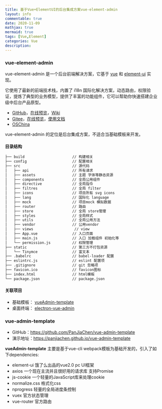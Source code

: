 ```yaml
---
title: 基于Vue+ElementUI的后台集成方案vue-element-admin
layout: info
commentable: true
date: 2020-11-09
mathjax: true
mermaid: true
tags: [Vue,Element]
categories: Vue
description: 
---
```


### vue-element-admin

vue-element-admin 是一个后台前端解决方案，它基于 [vue](https://github.com/vuejs/vue) 和 [element-ui](https://github.com/ElemeFE/element) 实现。

它使用了最新的前端技术栈，内置了 i18n 国际化解决方案，动态路由，权限验证，提炼了典型的业务模型，提供了丰富的功能组件，它可以帮助你快速搭建企业级中后台产品原型。

- [GitHub](https://github.com/PanJiaChen/vue-element-admin)，[在线预览](https://panjiachen.github.io/vue-element-admin/)，[Wiki](https://github.com/PanJiaChen/vue-element-admin/wiki)
- [Gitee](https://gitee.com/panjiachen/vue-element-admin)，[在线预览](https://panjiachen.gitee.io/vue-element-admin/)，[使用文档](https://panjiachen.gitee.io/vue-element-admin-site/zh/guide/)
- [OSChina](https://www.oschina.net/p/vue-element-admin)

<!--more-->

vue-element-admin 的定位是后台集成方案，不适合当基础模板来开发。

#### 目录结构

```bash
├── build                      // 构建相关  
├── config                     // 配置相关
├── src                        // 源代码
│   ├── api                    // 所有请求
│   ├── assets                 // 主题 字体等静态资源
│   ├── components             // 全局公用组件
│   ├── directive              // 全局指令
│   ├── filtres                // 全局 filter
│   ├── icons                  // 项目所有 svg icons
│   ├── lang                   // 国际化 language
│   ├── mock                   // 项目mock 模拟数据
│   ├── router                 // 路由
│   ├── store                  // 全局 store管理
│   ├── styles                 // 全局样式
│   ├── utils                  // 全局公用方法
│   ├── vendor                 // 公用vendor
│   ├── views                   // view
│   ├── App.vue                // 入口页面
│   ├── main.js                // 入口 加载组件 初始化等
│   └── permission.js          // 权限管理
├── static                     // 第三方不打包资源
│   └── Tinymce                // 富文本
├── .babelrc                   // babel-loader 配置
├── eslintrc.js                // eslint 配置项
├── .gitignore                 // git 忽略项
├── favicon.ico                // favicon图标
├── index.html                 // html模板
└── package.json               // package.json
```

#### 关联项目

- 基础模板： [vueAdmin-template](https://gitee.com/panjiachen/vue-admin-template) 
- 桌面终端： [electron-vue-admin](https://github.com/PanJiaChen/electron-vue-admin)

### vue-admin-template

- GitHub：https://github.com/PanJiaChen/vue-admin-template
- 演示地址：https://panjiachen.github.io/vue-admin-template

**vueAdmin-template** 主要是基于vue-cli webpack模板为基础开发的，引入了如下dependencies:

- element-ui 饿了么出品的vue2.0 pc UI框架
- axios 一个现在主流并且很好用的请求库 支持Promise
- js-cookie 一个轻量的JavaScript库来处理cookie
- normalize.css 格式化css
- nprogress 轻量的全局进度条控制
- vuex 官方状态管理
- vue-router 官方路由



